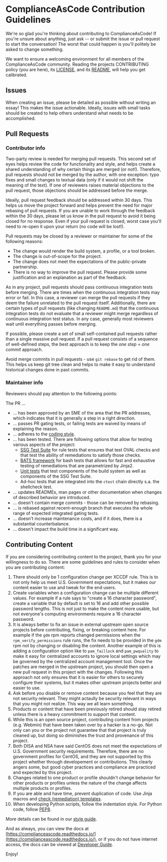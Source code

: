 ComplianceAsCode Contribution Guidelines
===

We're so glad you're thinking about contributing to ComplianceAsCode! If you're unsure about
anything, just ask -- or submit the issue or pull request to start the conversation! The worst that
could happen is you'll politely be asked to change something.

We want to ensure a welcoming environment for all members of the ComplianceAsCode community.
Reading the projects CONTRIBUTING policy (you are here), its
[LICENSE](https://github.com/ComplianceAsCode/content/blob/master/LICENSE), and its
[README](https://github.com/ComplianceAsCode/content/blob/master/README.md), will help you get
calibrated.

Issues
---
When creating an issue, please be detailed as possible without writing an essay! This makes the
issue actionable. Ideally, issues with small tasks should be created to help others understand what
needs to be accomplished.


Pull Requests
---

### Contributor info

Two-party review is needed for merging pull requests. This second set of eyes helps review the code
for functionality and style, and helps create a shared understanding of why certain things are
merged (or not!). Therefore, pull requests should not be merged by the author, with one exception:
typo fixes and small changes to textual data (only if it would not shift the meaning of the text).
If one of reviewers raises material objections to the pull request, those objections should be
addressed before the merge.

Ideally, pull request feedback should be addressed within 30 days. This helps us move the project
forward and helps prevent the need for major rebasing of pull requests. If you are unable to work
through the feedback within the 30 days, please let us know in the pull request to avoid it being
closed for no response. Even if your pull request is closed, worst case you'll need to re-open it
upon your return (no code will be lost!).

Pull requests may be closed by a reviewer or maintainer for some of the following reasons:
 - The change would render the build system, a profile, or a tool broken.
 - The change is out-of-scope for the project.
 - The change does not meet the expectations of the public-private partnership.
 - There is no way to improve the pull request.
Please provide some justification and an explanation as part of the feedback.

As in any project, pull requests should pass continuous integration tests before merging. There are
times when the continuous integration tests may error or fail. In this case, a reviewer can merge
the pull requests if they deem the failure unrelated to the pull request itself. Additionally,
there are certain types of pull requests (like changing `README.md`) that the continuous
integration tests do not evaluate that a reviewer might merge regardless of continuous integration
test status. In any case, generally most reviewers wait until everything passes before merging.

If possible, please create a set of small self-contained pull requests rather than a single
massive pull request. If a pull request consists of a sequence of well-defined steps, the best
approach is to keep the *one step = one commit* approach.

Avoid merge commits in pull requests - use `git rebase` to get rid of them. This helps us keep git
tree clean and helps to make it easy to understand historical changes done in past commits.


### Maintainer info

Reviewers should pay attention to the following points:

The PR ...
* ... has been approved by an SME of the area that the PR addresses, which indicates that it is generally a step in a right direction.
* ... passes PR gating tests, or failing tests are waived by means of explaining the reason.
* ... adheres to the [coding style](docs/manual/developer/04_style_guide.md#complianceascode-style-guide).
* ... has been tested. There are following options that allow for testing various aspects of the project:
  * [SSG Test Suite](tests/README.md) for rule tests that ensures that test OVAL checks and that test the ability of remediations to satisfy those checks.
  * [BATS framework](tests/unit/bash) for bash tests that allows for fast and exhaustive testing of remediations that are parametrized by Jinja2.
  * [Unit tests](tests/unit) that test components of the build system as well as components of the SSG Test Suite.
  * Ad-hoc tests that are integrated into the `ctest` chain directly s.a. the shellcheck test.
* ... updates READMEs, man pages or other documentation when changes of described behavior are introduced.
* ... doesn't contain merge commits - those can be removed by rebasing.
* ... is rebased against recent-enough branch that executes the whole range of expected integrated gating tests.
* ... doesn't increase maintenance costs, and if it does, there is a substantial counterbalance.
* ... doesn't impact the build time in a significant way.


Contributing Content
---

If you are considering contributing content to the project, thank you for your willingness to do so.
There are some guidelines and rules to consider when you are contributing content:

1. There should only be 1 configuration change per XCCDF rule. This is to not only help us meet U.S. Government expectations, but it makes our content easier to use and tweak for the end users.
1. Create variables when a configuration change can be multiple different values. For example if a rule says to "create a 16 character password", create a variable that by default is set to 16 and add other possible password lengths. This is not just to make the content more usable, but not everyone's computing environments require a 16 character password.
1. It is always better to fix an issue in external upstream open source projects before contributing, fixing, or breaking content here. For example if the `gdm` rpm reports changed permissions when the `rpm_verify_permissions` rule runs, the fix needs to be provided in the `gdm` rpm not by changing or disabling the content. Another example of this is adding a configuration option like to `pam_faillock` and `pam_pwquality` to make it easy for centralized accounts to ignore local settings which may be governed by the centralized account management tool. Once the patches are merged in the upstream project, you should then open a new pull request in this project with the changes. Following this approach not only ensures that it is easier for others to securely configure their systems, but it makes other upstream projects better and easier to use.
1. Ask before you disable or remove content because you feel that they are not security relevant. They might actaully be security relevant in ways that you might not realize. This way we all learn something.
1. Products or content that have been previously retired should stay retired unless there is a heavy commitment to support that content.
1. While this is an open source project, contributing content from projects (e.g. Webmin) that have been taken over by a hacker is a no-go. Not only can you or the project not guarantee that that project is truly cleaned up, but doing so diminishes the trust and provenance of this project.
1. Both DISA and NSA have said CentOS does not meet the expectations of U.S. Government security requirements. Therefore, there are no government profiles for CentOS, and they are not supported by this project whether through developement or contributions. This clearly angers some, but good cyber practices and compliance are practiced and expected by this project.
1. Changes related to one product or profile shouldn't change behavior for other products or profiles unless the nature of the change affects multiple products or profiles.
1. If you are able and have time, prevent duplication of code. Use Jinja macros and [check (remediation) templates](/docs/manual/developer_guide.adoc#732-list-of-available-templates).
1. When developing Python scripts, follow the indentation style. For Python code, follow [PEP8](https://www.python.org/dev/peps/pep-0008/).

More details can be found in our [style guide](/docs/manual/developer/04_style_guide.md).

And as always, you can view the docs at [https://complianceascode.readthedocs.io/](https://complianceascode.readthedocs.io/),
or if you do not have internet access, the docs can be viewed at [Developer Guide](/docs/manual/developer_guide.adoc).

Enjoy!
